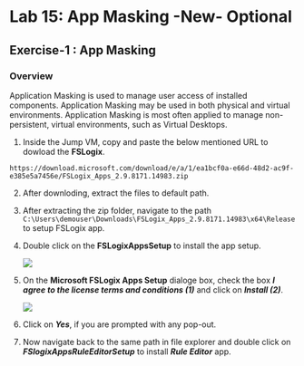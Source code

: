 # Lab 15: App Masking -New- Optional


##  Exercise-1 : App Masking


### Overview

Application Masking is used to manage user access of installed components. Application Masking may be used in both physical and virtual environments. Application Masking is most often applied to manage non-persistent, virtual environments, such as Virtual Desktops.


1. Inside the Jump VM, copy and paste the below mentioned URL to dowload the **FSLogix**.

  ```
  https://download.microsoft.com/download/e/a/1/ea1bcf0a-e66d-48d2-ac9f-e385e5a7456e/FSLogix_Apps_2.9.8171.14983.zip
  ```
  
2. After downloding, extract the files to default path.

3. After extracting the zip folder, navigate to the path ```C:\Users\demouser\Downloads\FSLogix_Apps_2.9.8171.14983\x64\Release``` to setup FSLogix app.

4. Double click on the **FSLogixAppsSetup** to install the app setup.

   ![](../Azure-Virtual-Desktop-v3/media/FSLAS.png)
   
5. On the **Microsoft FSLogix Apps Setup** dialoge box, check the box ***I agree to the license terms and conditions (1)*** and click on ***Install (2)***.

   ![](../Azure-Virtual-Desktop-v3/media/installapp.png)
   
6. Click on ***Yes***, if you are prompted with any pop-out.

7. Now navigate back to the same path in file explorer and double click on ***FSlogixAppsRuleEditorSetup*** to install ***Rule Editor*** app.

   
